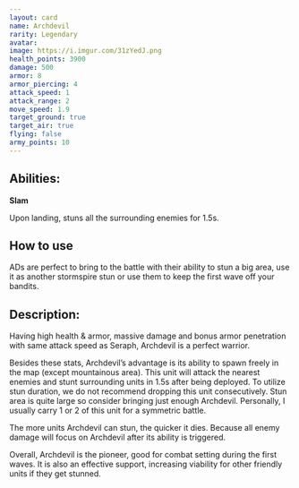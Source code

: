 ```yaml
---
layout: card
name: Archdevil
rarity: Legendary
avatar:
image: https://i.imgur.com/31zYedJ.png
health_points: 3900
damage: 500
armor: 8
armor_piercing: 4
attack_speed: 1
attack_range: 2
move_speed: 1.9
target_ground: true
target_air: true
flying: false
army_points: 10
---
```


## Abilities:

**Slam**

Upon landing, stuns all the surrounding enemies for 1.5s.

## How to use ##
ADs are perfect to bring to the battle with their ability to stun a big area,
use it as another stormspire stun or use them to keep the first wave off your bandits.

## Description:

Having high health & armor, massive damage and bonus armor penetration with same attack speed as Seraph, Archdevil is a perfect warrior.

Besides these stats, Archdevil’s advantage is its ability to spawn freely in the map (except mountainous area). This unit will attack the nearest enemies and stunt surrounding units in 1.5s after being deployed. To utilize stun duration, we do not recommend dropping this unit consecutively. Stun area is quite large so consider bringing just enough Archdevil. Personally, I usually carry 1 or 2 of this unit for a symmetric battle.

The more units Archdevil can stun, the quicker it dies. Because all enemy damage will focus on Archdevil after its ability is triggered.

Overall, Archdevil is the pioneer, good for combat setting during the first waves. It is also an effective support, increasing viability for other friendly units if they get stunned.
